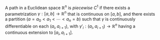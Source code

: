 A path in a Euclidean space $\mathbb{R}^n$ is *piecewise* $C^1$ if there exists a parametrization $\gamma: [a, b] \to \mathbb{R}^n$ that is continuous on $[a, b]$, and there exists a partition $(a = a_0 < a_1 < \cdots < a_n = b)$ such that $\gamma$ is continuously differentiable on each $(a_i, a_{i+1})$, with $\gamma'_i: (a_i, a_{i+1}) \to \mathbb{R}^n$ having a continuous extension to $[a_i, a_{i+1}]$.

